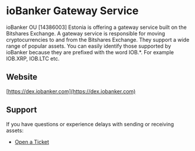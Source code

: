 # ioBanker Gateway Service

ioBanker OU [14386003] Estonia is offering a gateway service built on the Bitshares Exchange. A gateway service is responsible for moving cryptocurrencies to and from the Bitshares Exchange. They support a wide range of popular assets. You can easily identify those supported by ioBanker because they are prefixed with the word IOB.*. For example IOB.XRP, IOB.LTC etc.

## Website
[https://dex.iobanker.com](https://dex.iobanker.com)

## Support
If you have questions or experience delays with sending or receiving assets:
- [Open a Ticket](https://voffice.iobanker.com/forms/ticket)
